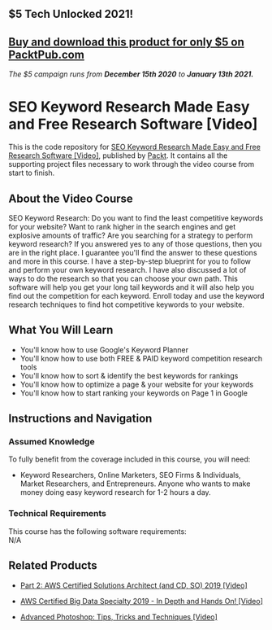 ## $5 Tech Unlocked 2021!
[Buy and download this product for only $5 on PacktPub.com](https://www.packtpub.com/)
-----
*The $5 campaign         runs from __December 15th 2020__ to __January 13th 2021.__*

# SEO Keyword Research Made Easy and Free Research Software [Video]
This is the code repository for [SEO Keyword Research Made Easy and Free Research Software [Video]](https://www.packtpub.com/web-development/seo-keyword-research-made-easy-free-research-software-video), published by [Packt](https://www.packtpub.com/?utm_source=github). It contains all the supporting project files necessary to work through the video course from start to finish.
## About the Video Course
SEO Keyword Research: Do you want to find the least competitive keywords for your website? Want to rank higher in the search engines and get explosive amounts of traffic? Are you searching for a strategy to perform keyword research? If you answered yes to any of those questions, then you are in the right place. I guarantee you'll find the answer to these questions and more in this course. I have a step-by-step blueprint for you to follow and perform your own keyword research. I have also discussed a lot of ways to do the research so that you can choose your own path. This software will help you get your long tail keywords and it will also help you find out the competition for each keyword. Enroll today and use the keyword research techniques to find hot competitive keywords to your website.

<H2>What You Will Learn</H2>
<DIV class=book-info-will-learn-text>
<UL>
<li>You'll know how to use Google's Keyword Planner</li>
<li>You'll know how to use both FREE & PAID keyword competition research tools</li>
<li>You'll know how to sort & identify the best keywords for rankings</li>
<li>You'll know how to optimize a page & your website for your keywords</li>
<li>You'll know how to start ranking your keywords on Page 1 in Google</li></UL></DIV>

## Instructions and Navigation
### Assumed Knowledge
To fully benefit from the coverage included in this course, you will need:<br/>
<DIV class=book-info-will-learn-text>
<UL>
<LI> Keyword Researchers, Online Marketers, SEO Firms & Individuals, Market Researchers, and Entrepreneurs. Anyone who wants to make money doing easy keyword research for 1-2 hours a day.
</LI>
</UL>
<DIV>

### Technical Requirements
This course has the following software requirements:<br/>
N/A

## Related Products
* [Part 2: AWS Certified Solutions Architect (and CD, SO) 2019 [Video]](https://www.packtpub.com/application-development/part-2-aws-certified-solutions-architect-and-cd-so-2019-video)

* [AWS Certified Big Data Specialty 2019 - In Depth and Hands On! [Video]]( https://www.packtpub.com/application-development/aws-certified-big-data-specialty-2019-depth-and-hands-video)

* [Advanced Photoshop: Tips, Tricks and Techniques [Video]]( https://www.packtpub.com/hardware-and-creative/advanced-photoshop-tips-tricks-and-techniques-video)
